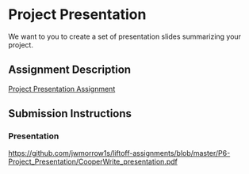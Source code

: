 # Project Presentation
We want to you to create a set of presentation slides summarizing your project.

## Assignment Description
[Project Presentation Assignment](https://education.launchcode.org/liftoff/assignments/project-presentation/)

## Submission Instructions

### Presentation
https://github.com/jwmorrow1s/liftoff-assignments/blob/master/P6-Project_Presentation/CooperWrite_presentation.pdf
